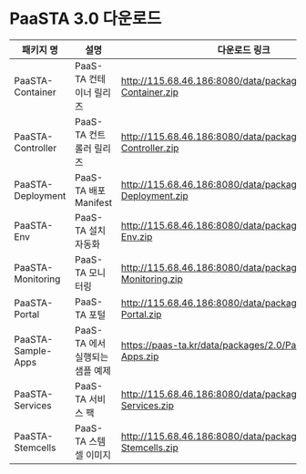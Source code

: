 # PaaSTA 3.0 다운로드

|패키지 명|설명 |다운로드 링크|checksum|
|---------|-------|--------------|---------------|
|PaaSTA-Container|PaaS-TA 컨테이너 릴리즈|http://115.68.46.186:8080/data/packages/3.0/PaaSTA-Container.zip |md5sum: 9e63d1dc9add6abb662392e1df45e489 |
|PaaSTA-Controller|PaaS-TA 컨트롤러 릴리즈|http://115.68.46.186:8080/data/packages/3.0/PaaSTA-Controller.zip |md5sum: 9f05057bbaee804c6dd5212396d1f3cc |
|PaaSTA-Deployment|PaaS-TA 배포 Manifest|http://115.68.46.186:8080/data/packages/3.0/PaaSTA-Deployment.zip |md5sum: dbe1f5d977d752439239e6cb984ded8e |
|PaaSTA-Env|PaaS-TA 설치자동화|http://115.68.46.186:8080/data/packages/3.0/PaaSTA-Env.zip |md5sum: af5c5a6d3e24fd4044c726033f80fe33 |
|PaaSTA-Monitoring|PaaS-TA 모니터링 |http://115.68.46.186:8080/data/packages/3.0/PaaSTA-Monitoring.zip |md5sum: b9570b01a0295ce8a4d941dcacd07e65 |
|PaaSTA-Portal|PaaS-TA 포털|http://115.68.46.186:8080/data/packages/3.0/PaaSTA-Portal.zip |md5sum: de15c1113622a398a05641b602f3151a |
|PaaSTA-Sample-Apps|PaaS-TA 에서 실행되는 샘플 예제 |https://paas-ta.kr/data/packages/2.0/PaaSTA-Sample-Apps.zip |
|PaaSTA-Services|PaaS-TA 서비스 팩|http://115.68.46.186:8080/data/packages/3.0/PaaSTA-Services.zip |md5sum: 599161469c6b0c2769395a59b5911b9b |
|PaaSTA-Stemcells|PaaS-TA 스템셀 이미지|http://115.68.46.186:8080/data/packages/3.0/PaaSTA-Stemcells.zip |md5sum: be00e83df5da1a58cda32cbb776eaa9e |

